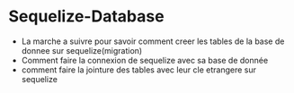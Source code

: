 # Sequelize-Database

- La marche a suivre pour savoir comment creer les tables de la base de donnee sur sequelize(migration)
- Comment faire la connexion de sequelize avec sa base de donnée
- comment faire la jointure des tables avec leur cle etrangere sur sequelize 
